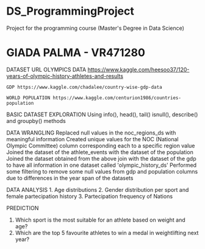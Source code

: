 # DS_ProgrammingProject
Project for the programming course (Master's Degree in Data Science)


# GIADA PALMA - VR471280


DATASET URL 
    OLYMPICS DATA https://www.kaggle.com/heesoo37/120-years-of-olympic-history-athletes-and-results

    GDP https://www.kaggle.com/chadalee/country-wise-gdp-data

    WORLD POPULATION https://www.kaggle.com/centurion1986/countries-population



BASIC DATASET EXPLORATION
    Using info(), head(), tail() isnull(), describe() and groupby() methods


DATA WRANGLING
    Replaced null values in the noc_regions_ds with meaningful information
    Created unique values for the NOC (National Olympic Committee) column corresponding each to a specific region value
    Joined the dataset of the athlete_events with the dataset of the population
    Joined the dataset obtained from the above join with the dataset of the gdp to have all information in one dataset called 'olympic_history_ds'
    Performed some filtering to remove some null values from gdp and population columns due to differences in the year span of the datasets


DATA ANALYSIS
    1. Age distributions
    2. Gender distribution per sport and female partecipation history
    3. Partecipation frequency of Nations

PREDICTION
   1. Which sport is the most suitable for an athlete based on weight and age?
   2. Which are the top 5 favourite athletes to win a medal in weightlifting next year?
